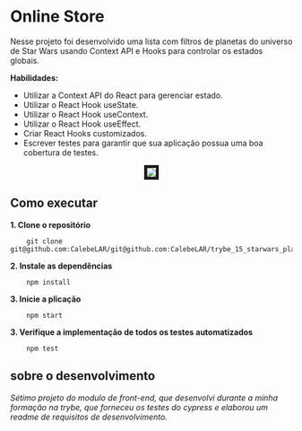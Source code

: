 # Online Store 
Nesse projeto foi desenvolvido uma lista com filtros de planetas do universo de Star Wars usando Context API e Hooks para controlar os estados globais.  

**Habilidades:**  
- Utilizar a Context API do React para gerenciar estado.  
- Utilizar o React Hook useState.  
- Utilizar o React Hook useContext.  
- Utilizar o React Hook useEffect.  
- Criar React Hooks customizados.  
- Escrever testes para garantir que sua aplicação possua uma boa cobertura de testes.  

<div align="center">
    <img src="./starWars.png" border="5px">
</div>


## Como executar  
**1. Clone o repositório**  
```shell
    git clone git@github.com:CalebeLAR/git@github.com:CalebeLAR/trybe_15_starwars_planets_search.git
```

**2. Instale as dependências**  
```shell
    npm install  
```

**3. Inicie a plicação**  
```shell
    npm start 
```

**3. Verifique a implementação de todos os testes automatizados**  
```shell
    npm test  
```

## sobre o desenvolvimento
_Sétimo projeto do modulo de front-end, que desenvolvi durante a minha formação na trybe, que forneceu os testes do cypress e elaborou um readme de requisitos de desenvolvimento._
